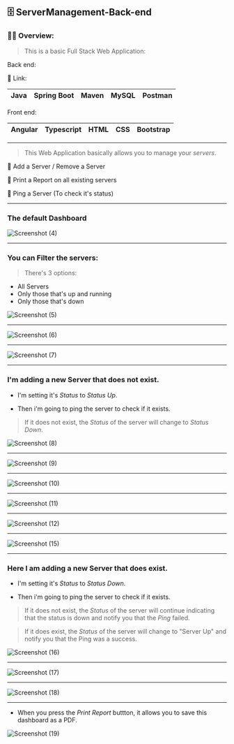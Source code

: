 ## 🗄️ ServerManagement-Back-end

### 👨‍🦯 Overview:
> This is a basic Full Stack Web Application:

Back end:

🎯 Link: 

|Java|Spring Boot|Maven|MySQL|Postman|
|---|---|---|---|---|

Front end:

|Angular|Typescript|HTML|CSS|Bootstrap|
|---|---|---|---|---|

---

> This Web Application basically allows you to manage your *servers*.

🥇 Add a Server / Remove a Server

🥈 Print a Report on all existing servers

🥉 Ping a Server (To check it's status)

---

### The default Dashboard

![Screenshot (4)](https://user-images.githubusercontent.com/81378094/136533926-32a942be-768e-4b3f-b22c-7dbc2b10a4fd.png)

---

### You can Filter the servers:
>There's 3 options:

- All Servers
- Only those that's up and running
- Only those that's down

![Screenshot (5)](https://user-images.githubusercontent.com/81378094/136534086-0357f038-e40c-4574-a145-fc70752005a4.png)

---

![Screenshot (6)](https://user-images.githubusercontent.com/81378094/136534126-033ae494-e2d3-4d09-93f0-1c823e2989be.png)

---

![Screenshot (7)](https://user-images.githubusercontent.com/81378094/136534205-f6eb5805-6f98-49d4-afeb-3eba7dad63a7.png)

---

### I'm adding a new Server that does not exist.
- I'm setting it's *Status* to *Status Up*.

- Then i'm going to ping the server to check if it exists.
> If it does not exist, the *Status* of the server will change to *Status Down*.

![Screenshot (8)](https://user-images.githubusercontent.com/81378094/136534398-1a63a981-cd06-45cf-b7df-7e7f40ff7210.png)

---

![Screenshot (9)](https://user-images.githubusercontent.com/81378094/136534424-b346269e-9fd1-4385-82f4-3c4da39967ac.png)

---

![Screenshot (10)](https://user-images.githubusercontent.com/81378094/136534449-91b92c42-00eb-45c6-b524-3957625fd36f.png)

---

![Screenshot (11)](https://user-images.githubusercontent.com/81378094/136534473-47c74380-5da3-4b26-a756-cd1abd0a7e4c.png)

---

![Screenshot (12)](https://user-images.githubusercontent.com/81378094/136534509-946534a2-2fb0-4f88-afdc-12b912e74096.png)

---

![Screenshot (15)](https://user-images.githubusercontent.com/81378094/136534541-a5674d4d-601e-4a8e-9ccb-74cc57dcb449.png)

---

### Here I am adding a new Server that does exist.
- I'm setting it's *Status* to *Status Down*.

- Then i'm going to ping the server to check if it exists.
> If it does not exist, the *Status* of the server will continue indicating that the status is down and notify you that the *Ping* failed.

> If it does exist, the *Status* of the server will change to "Server Up" and notify you that the Ping was a success. 

![Screenshot (16)](https://user-images.githubusercontent.com/81378094/136536815-d99099a7-6d58-4754-9b4b-22f6f29bae67.png)

---

![Screenshot (17)](https://user-images.githubusercontent.com/81378094/136536857-c2ce0dc3-52a5-41b5-bdde-f16cc291c672.png)

---

![Screenshot (18)](https://user-images.githubusercontent.com/81378094/136536878-a59c5e49-e62f-4749-82d7-7c5172a1c054.png)

---

- When you press the *Print Report* buttton, it allows you to save this dashboard as a PDF.

![Screenshot (19)](https://user-images.githubusercontent.com/81378094/136536919-64068b64-328d-4f54-927b-5532d56bb0db.png)

